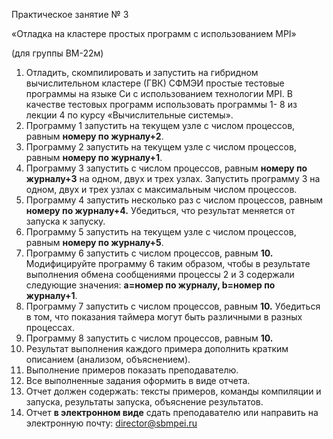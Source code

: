 Практическое занятие № 3

«Отладка на кластере простых программ с использованием MPI»

(для группы ВМ-22м)

1. Отладить, скомпилировать и запустить на гибридном вычислительном кластере (ГВК) СФМЭИ простые тестовые программы на языке Си с использованием технологии MPI. В качестве тестовых программ использовать программы 1- 8 из лекции 4 по курсу «Вычислительные системы».
1. Программу 1 запустить на текущем узле с числом процессов, равным **номеру по журналу+2**.
1. Программу 2 запустить на текущем узле с числом процессов, равным **номеру по журналу+1**. 
1. Программу 3 запустить с числом процессов, равным **номеру по журналу+3** на одном, двух и трех узлах. Запустить программу 3 на одном, двух и трех узлах с максимальным числом процессов. 
1. Программу 4 запустить несколько раз с числом процессов, равным **номеру по журналу+4.** Убедиться, что результат меняется от запуска к запуску. 
1. Программу 5 запустить на текущем узле с числом процессов, равным **номеру по журналу+5**.
1. Программу 6 запустить с числом процессов, равным **10.** Модифицируйте программу 6 таким образом, чтобы в результате выполнения обмена сообщениями процессы 2 и 3 содержали следующие значения: **a=номер по журналу, b=номер по журналу+1**.
1. Программу 7 запустить с числом процессов, равным **10.** Убедиться в том, что показания таймера могут быть различными в разных процессах.
1. Программу 8 запустить с числом процессов, равным **10.** 
1. Результат выполнения каждого примера дополнить кратким описанием (анализом, объяснением).
1. Выполнение примеров показать преподавателю.
1. Все выполненные задания оформить в виде отчета. 
1. Отчет должен содержать: тексты примеров, команды компиляции и запуска, результаты запуска, объяснение результатов.
1. Отчет **в электронном виде** сдать преподавателю или направить на электронную почту: director@sbmpei.ru
